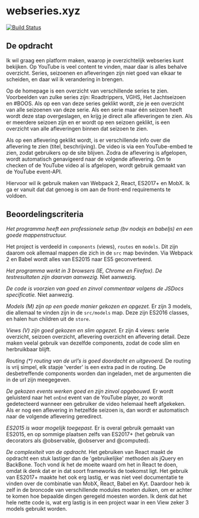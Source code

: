 # webseries.xyz
[![Build Status](https://travis-ci.org/bartlangelaan/webseries.xyz.svg?branch=master)](https://travis-ci.org/bartlangelaan/webseries.xyz)

## De opdracht

Ik wil graag een platform maken, waarop je overzichtelijk webseries kunt bekijken. Op YouTube is veel content te vinden, maar daar is alles behalve overzicht. Series, seizoenen en afleveringen zijn niet goed van elkaar te scheiden, en daar wil ik verandering in brengen.

Op de homepage is een overzicht van verschillende series te zien. Voorbeelden van zulke series zijn: Roadtrippers, VGHS, Het Jachtseizoen en #BOOS. Als op een van deze series geklikt wordt, zie je een overzicht van alle seizoenen van deze serie. Als een serie maar één seizoen heeft wordt deze stap overgeslagen, en krijg je direct alle afleveringen te zien. Als er meerdere seizoen zijn en er wordt op een seizoen geklikt, is een overzicht van alle afleveringen binnen dat seizoen te zien. 

Als op een aflevering geklikt wordt, is er verschillende info over die aflevering te zien (titel, beschrijving). De video is via een YouTube-embed te zien, zodat gebruikers op de site blijven. Zodra de aflevering is afgelopen, wordt automatisch genavigeerd naar de volgende aflevering. Om te checken of de YouTube video al is afgelopen, wordt gebruik gemaakt van de YouTube event-API. 


Hiervoor wil ik gebruik maken van Webpack 2, React, ES2017+ en MobX. Ik ga er vanuit dat dat genoeg is om aan de front-end requirements te voldoen.

## Beoordelingscriteria

_Het programma heeft een professionele setup (bv nodejs en babeljs) en een goede mappenstructuur._

Het project is verdeeld in `components` (views), `routes` en `models`. Dit zijn daarom ook allemaal mappen die zich in de `src`  map bevinden. Via Webpack 2 en Babel wordt alles van ES2015 naar ES5 geconverteerd.

_Het programma werkt in 3 browsers (IE, Chrome en Firefox). De testresultaten zijn daarvan aanwezig._
Niet aanwezig.

_De code is voorzien van goed en zinvol commentaar volgens de JSDocs specificatie._
Niet aanwezig.

_Models (M) zijn op een goede manier gekozen en opgezet._
Er zijn 3 models, die allemaal te vinden zijn in de `src/models` map. Deze zijn ES2016 classes, en halen hun children uit de `store`.

_Views (V) zijn goed gekozen en slim opgezet._
Er zijn 4 views: serie overzicht, seizoen overzicht, aflevering overzicht en aflevering detail. Deze maken veelal gebruik van dezelfde components, zodat de code slim en herbruikbaar blijft.

_Routing (*) routing van de url’s is goed doordacht en uitgevoerd._
De routing is vrij simpel, elk stapje 'verder' is een extra pad in de routing. De desbetreffende components worden dan ingeladen, met de argumenten die in de url zijn meegegeven.

_De gekozen events werken goed en zijn zinvol opgebouwd._
Er wordt geluisterd naar het `onEnd` event van de YouTube player, zo wordt gedetecteerd wanneer een gebruiker de video helemaal heeft afgekeken. Als er nog een aflevering in hetzelfde seizoen is, dan wordt er automatisch naar de volgende aflevering geredirect.

_ES2015 is waar mogelijk toegepast._
Er is overal gebruik gemaakt van ES2015, en op sommige plaatsen zelfs van ES2017+ (het gebruik van decorators als @observable, @observer and @computed).

_De complexiteit van de opdracht._
Het gebruiken van React maakt de opdracht een stuk lastiger dan de 'gebruikelijke' methoden als jQuery en BackBone. Toch vond ik het de moeite waard om het in React te doen, omdat ik denk dat er in dat soort frameworks de toekomst ligt. Het gebruik van ES2017+ maakte het ook erg lastig, er was niet veel documentatie te vinden over de combinatie van MobX, React, Babel en Kyt. Daardoor heb ik zelf in de broncode van verschillende modules moeten duiken, om er achter te komen hoe bepaalde dingen geregeld moesten worden. Ik denk dat het hele nette code is, wat erg lastig is in een project waar in een View zeker 3 models gebruikt worden.
